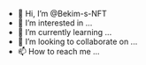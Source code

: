 - 👋 Hi, I’m @Bekim-s-NFT
- 👀 I’m interested in ...
- 🌱 I’m currently learning ...
- 💞️ I’m looking to collaborate on ...
- 📫 How to reach me ...

<!---
Bekim-s-NFT/Bekim-s-NFT is a ✨ special ✨ repository because its `README.md` (this file) appears on your GitHub profile.
You can click the Preview link to take a look at your changes.
--->
